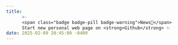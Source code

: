 ```yaml
---
title: 
      >-
      <span class="badge badge-pill badge-warning">News🚨</span>
      Start new personal web page on <strong>Github</strong> ✨
date: 2025-02-09 20:45:00 -0400
---
```

